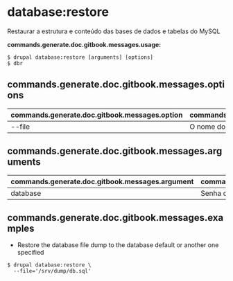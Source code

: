 # database:restore
Restaurar a estrutura e conteúdo das bases de dados e tabelas do MySQL

**commands.generate.doc.gitbook.messages.usage:**
```
$ drupal database:restore [arguments] [options]
$ dbr  
```

## commands.generate.doc.gitbook.messages.options
commands.generate.doc.gitbook.messages.option | commands.generate.doc.gitbook.messages.details
-------|-------------
--file | O nome do arquivo de backup do banco de dados

## commands.generate.doc.gitbook.messages.arguments
commands.generate.doc.gitbook.messages.argument | commands.generate.doc.gitbook.messages.details
---------|-------------
database | Senha do banco de dados em settings.php

## commands.generate.doc.gitbook.messages.examples
* Restore the database file dump to the database default or another one specified
```
$ drupal database:restore \
  --file='/srv/dump/db.sql'

```
